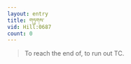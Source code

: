 ```yaml
---
layout: entry
title: གཏུགས་
vid: Hill:0687
count: 0
---
```

> To reach the end of, to run out TC\.


